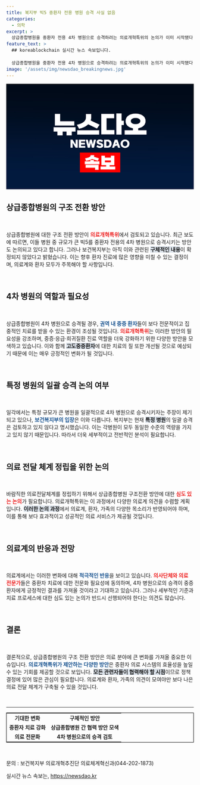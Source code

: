 ```yaml
---
title: 복지부 빅5 중환자 전용 병원 승격 사실 없음
categories:
  - 의학
excerpt: >
  상급종합병원을 중환자 전용 4차 병원으로 승격하려는 의료개혁특위의 논의가 이미 시작됐다! 그러나 복지부는 특별한 병원의 일괄 승격은 검토하지 않고 있다고 알렸다. 더욱 깊은 의료 구조 개편의 진실은? 클릭해 확인해보세요!
feature_text: >
  ## koreablockchain 실시간 뉴스 속보입니다.

  상급종합병원을 중환자 전용 4차 병원으로 승격하려는 의료개혁특위의 논의가 이미 시작됐다! 그러나 복지부는 특별한 병원의 일괄 승격은 검토하지 않고 있다고 알렸다. 더욱 깊은 의료 구조 개편의 진실은? 클릭해 확인해보세요!
image: '/assets/img/newsdao_breakingnews.jpg'
---
```


<p><img src="/assets/img/newsdao_breakingnews.jpg" alt="koreablockchain 속보" /></p>

<h2 data-ke-size="size26">상급종합병원의 구조 전환 방안</h2>

<p data-ke-size="size16">&nbsp;</p>

<p>상급종합병원에 대한 구조 전환 방안이 <b><span style="color: #ee2323;">의료개혁특위</span></b>에서 검토되고 있습니다. 최근 보도에 따르면, 이들 병원 중 규모가 큰 빅5를 중환자 전용의 4차 병원으로 승격시키는 방안도 논의되고 있다고 합니다. 그러나 보건복지부는 아직 이와 관련된 <b><span style="background-color: #21538527;">구체적인 내용</span></b>이 확정되지 않았다고 밝혔습니다. 이는 향후 환자 진료에 많은 영향을 미칠 수 있는 결정이며, 의료계와 환자 모두가 주목해야 할 사항입니다. </p>

<p data-ke-size="size16">&nbsp;</p>

<h2 data-ke-size="size26">4차 병원의 역할과 필요성</h2>

<p data-ke-size="size16">&nbsp;</p>

<p>상급종합병원이 4차 병원으로 승격될 경우, <b><span style="color: #1a5490;">권역 내 중증 환자</span></b>들이 보다 전문적이고 집중적인 치료를 받을 수 있는 환경이 조성될 것입니다. <b><span style="color: #ee2323;">의료개혁특위</span></b>는 이러한 방안의 필요성을 강조하며, 중증·응급·희귀질환 진료 역할을 더욱 강화하기 위한 다양한 방안을 모색하고 있습니다. 이와 함께 <b><span style="background-color: #21538527;">고도중증환자</span></b>에 대한 치료의 질 또한 개선될 것으로 예상되기 때문에 이는 매우 긍정적인 변화가 될 것입니다.</p>

<p data-ke-size="size16">&nbsp;</p>

<h2 data-ke-size="size26">특정 병원의 일괄 승격 논의 여부</h2>

<p data-ke-size="size16">&nbsp;</p>

<p>일각에서는 특정 규모가 큰 병원을 일괄적으로 4차 병원으로 승격시키자는 주장이 제기되고 있으나, <b><span style="color: #1a5490;">보건복지부의 입장</span></b>은 이와 다릅니다. 복지부는 현재 <b><span style="background-color: #21538527;">특정 병원</span></b>의 일괄 승격은 검토하고 있지 않다고 명시했습니다. 이는 각병원이 모두 동일한 수준의 역량을 가지고 있지 않기 때문입니다. 따라서 더욱 세부적이고 전반적인 분석이 필요합니다.</p>

<p data-ke-size="size16">&nbsp;</p>

<h2 data-ke-size="size26">의료 전달 체계 정립을 위한 논의</h2>

<p data-ke-size="size16">&nbsp;</p>

<p>바람직한 의료전달체계를 정립하기 위해서 상급종합병원 구조전환 방안에 대한 <b><span style="color: #ee2323;">심도 있는 논의</span></b>가 필요합니다. 의료개혁특위는 이 과정에서 다양한 의료계 의견을 수렴할 계획입니다. <b><span style="background-color: #21538527;">이러한 논의 과정</span></b>에서 의료계, 환자, 가족의 다양한 목소리가 반영되어야 하며, 이를 통해 보다 효과적이고 성공적인 의료 서비스가 제공될 것입니다. </p>

<p data-ke-size="size16">&nbsp;</p>

<h2 data-ke-size="size26">의료계의 반응과 전망</h2>

<p data-ke-size="size16">&nbsp;</p>

<p>의료계에서는 이러한 변화에 대해 <b><span style="color: #1a5490;">적극적인 반응</span></b>을 보이고 있습니다. <b><span style="color: #ee2323;">의사단체와 의료 전문가</span></b>들은 중환자 치료에 대한 전문화 필요성에 동의하며, 4차 병원으로의 승격이 중증 환자에게 긍정적인 결과를 가져올 것이라고 기대하고 있습니다. 그러나 세부적인 기준과 치료 프로세스에 대한 심도 있는 논의가 반드시 선행되어야 한다는 의견도 많습니다. </p>

<p data-ke-size="size16">&nbsp;</p>

<h2 data-ke-size="size26">결론</h2>

<p data-ke-size="size16">&nbsp;</p>

<p>결론적으로, 상급종합병원의 구조 전환 방안은 의료 분야에 큰 변화를 가져올 중요한 이슈입니다. <b><span style="color: #1a5490;">의료개혁특위가 제안하는 다양한 방안</span></b>은 중환자 의료 시스템의 효율성을 높일 수 있는 기회를 제공할 것으로 보입니다. <b><span style="background-color: #21538527;">모든 관련자들이 협력해야 할 시점</span></b>이므로 정책 결정에 있어 많은 관심이 필요합니다. 의료계와 환자, 가족의 의견이 모여야만 보다 나은 의료 전달 체계가 구축될 수 있을 것입니다. </p>

<p data-ke-size="size16">&nbsp;</p>

<hr />

<table style="width: 100%; border: 1px solid black;">
    <tr>
        <td style="text-align: center; height: 17px;"><b>기대한 변화</b></td>
        <td style="text-align: center; height: 17px;"><b>구체적인 방안</b></td>
    </tr>
    <tr>
        <td style="text-align: center; height: 17px;"><b>중환자 치료 강화</b></td>
        <td style="text-align: center; height: 17px;"><b>상급종합병원 간 협력 방안 모색</b></td>
    </tr>
    <tr>
        <td style="text-align: center; height: 17px;"><b>의료 전문화</b></td>
        <td style="text-align: center; height: 17px;"><b>4차 병원으로의 승격 검토</b></td>
    </tr>
</table>

<p data-ke-size="size16">&nbsp;</p>

<p>문의 : 보건복지부 의료개혁추진단 의료체계혁신과(044-202-1873)</p>
실시간 뉴스 속보는, <a href="https://newsdao.kr" rel="dofollow">https://newsdao.kr</a>



